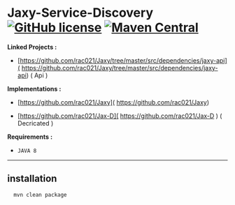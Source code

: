 # Jaxy-Service-Discovery [![GitHub license](https://img.shields.io/github/license/mashape/apistatus.svg)](https://opensource.org/licenses/MIT)  [![Maven Central](	https://img.shields.io/maven-central/v/org.apache.maven/apache-maven.svg)](http://search.maven.org/#search%7Cga%7C1%7Ca%3A%22G-Jax-Service-Discovery%22)


**Linked Projects :** 

-    [https://github.com/rac021/Jaxy/tree/master/src/dependencies/jaxy-api]( https://github.com/rac021/Jaxy/tree/master/src/dependencies/jaxy-api) ( Api )


**Implementations :** 

-    [https://github.com/rac021/Jaxy]( https://github.com/rac021/Jaxy)

-    [https://github.com/rac021/Jax-D]( https://github.com/rac021/Jax-D ) ( Decricated )


**Requirements :**

-    `JAVA 8`

-----------------------------------------------------

## installation

```xml
  mvn clean package 
```  

